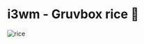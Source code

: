 # i3wm - Gruvbox rice 🍚

![rice](https://github.com/user-attachments/assets/1b9f1d94-041e-4430-9692-09fd918d7e7e)

